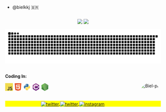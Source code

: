 - @bielkkj 🇧🇷
##


<!---
bielkkj/bielkkj é um repositório ✨ especial ✨ porque seu `README.md` (este arquivo) aparece no seu perfil do GitHub.
Você pode clicar no link Visualizar para ver as alterações.
--->
<div align="center">
  <img height="180em" src="https://github-readme-stats.vercel.app/api?username=bielkkj&show_icons=true&theme=tokyonight&include_all_commits=true&count_private=true"/>
  <img height="180em" src="https://github-readme-stats.vercel.app/api/top-langs/?username=rafaballerini&layout=compact&langs_count=7&theme=dark"/>
</div>
  

  ![Snake animation](https://github.com/bielkkj/bielkkj/blob/output/github-contribution-grid-snake.svg)
 </div>

  ##

**Coding In:**

<code><img height="25" src="https://raw.githubusercontent.com/github/explore/80688e429a7d4ef2fca1e82350fe8e3517d3494d/topics/javascript/javascript.png"></code>
<code><img height="25" src="https://raw.githubusercontent.com/devicons/devicon/master/icons/html5/html5-original.svg"></code>
<code><img height="25" src="https://raw.githubusercontent.com/devicons/devicon/master/icons/python/python-original.svg"></code>
<code><img height="25" src="https://raw.githubusercontent.com/devicons/devicon/master/icons/csharp/csharp-original.svg"></code>
<code><img height="25" src="https://raw.githubusercontent.com/github/explore/80688e429a7d4ef2fca1e82350fe8e3517d3494d/topics/nodejs/nodejs.png"></code>
<img align="right" alt="Biel-pic" height="150" style="border-radius:50px;" src="https://media.discordapp.net/attachments/896905642856579144/916926107654193165/5c4694342840ac6a1493885b8f4c9bf7.png">
</div>


  ##
 
<div> 

<p align="center" style="background:yellow">
<a href="https://discord.gg/tdn" target="_blank">
  <img align="center" src="https://img.shields.io/badge/-TDN-05122A?style=flat&logo=discord" alt="twitter"/>  
</a>
<a href="https://twitter.com/bielxkkj" target="_blank">
  <img align="center" src="https://img.shields.io/badge/-bielxkkj-05122A?style=flat&logo=twitter" alt="twitter"/>  
</a>
<a href="https://instagram.com/ftp.biel" target="_blank">
 <img align="center" src="https://img.shields.io/badge/-ftp.biel-05122A?style=flat&logo=instagram" alt="instagram"/>
</a>
</p>


 
</div>

